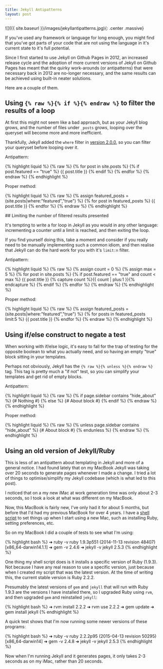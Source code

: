 ```yaml
---
title: Jekyll Antipatterns
layout: post
---
```


![]({{ site.baseurl }}/images/jekyllantipatterns.jpg){: .center .massive}

If you've used any framework or language for long enough, you might find that you've got parts of your code that are not using the language in it's current state to it's full potential.<!-- more -->

Since I first started to use Jekyll on Github Pages in 2012, an increased release cycle and the adoption of more current versions of Jekyll on Github Pages has meant that the quirky work-arounds (or antipatterns) that were necessary back in 2012 are no-longer necessary, and the same results can be achieved using built-in neater solutions.

Here are a couple of them.

## Using `{% raw %}{% if %}{% endraw %}` to filter the results of a loop

At first this might not seem like a bad approach, but as your Jekyll blog grows, and the number of files under `_posts` grows, looping over the queryset will become more and more inefficient.

Thankfully, Jekyll added the `where` filter in [version 2.0.0](https://github.com/jekyll/jekyll/releases/tag/v2.0.0), so  you can filter your queryset before looping over it.

Antipattern:

{% highlight liquid %}
{% raw %}
{% for post in site.posts %}
    {% if post.featured == "true" %}
        {{ post.title }}
    {% endif %}
{% endfor %}
{% endraw %}
{% endhighlight %}

Proper method:

{% highlight liquid %}
{% raw %}
{% assign featured_posts = (site.posts|where:"featured","true") %}
{% for post in featured_posts %}
    {{ post.title }}
{% endfor %}
{% endraw %}
{% endhighlight %}

## Limiting the number of filtered results presented

It's tempting to write a for loop in Jekyll as you would in any other language: incrementing a counter until a limit is reached, and then exiting the loop.

If you find yourself doing this, take a moment and consider if you really need to be manually implementing such a common idiom, and then realise that Jekyll can do the hard work for you with it's `limit:n` filter.

Antipattern:

{% highlight liquid %}
{% raw %}
{% assign count = 0 %}
{% assign max = 5 %}
{% for post in site.posts %}
    {% if post.featured == "true" and count < max %}
        {{ post.title }}
        {% capture count %}{{ count | plus:1 }}{% endcapture %}
    {% endif %}
{% endfor %}
{% endraw %}
{% endhighlight %}

Proper method:

{% highlight liquid %}
{% raw %}
{% assign featured_posts = (site.posts|where:"featured","true") %}
{% for posts in featured_posts limit:5 %}
    {{ post.title }}
{% endfor %}
{% endraw %}
{% endhighlight %}

## Using if/else construct to negate a test

When working with if/else logic, it's easy to fall for the trap of testing for the opposite boolean to what you actually need, and so having an empty "true" block sitting in your templates.

Perhaps not obviously, Jekyll has the `{% raw %}{% unless %}{% endraw %}` tag. This tag is pretty much a "if not" test, so you can simplify your templates and get rid of empty blocks.

Antipattern:

{% highlight liquid %}
{% raw %}
{% if page.sidebar contains "hide_about" %}
    {# Nothing #}
{% else %}
    {# About block #}
{% endif %}
{% endraw %}
{% endhighlight %}

Proper method:

{% highlight liquid %}
{% raw %}
{% unless page.sidebar contains "hide_about" %}
    {# About block #}
{% endunless %}
{% endraw %}
{% endhighlight %}

## Using an old version of Jekyll/Ruby

This is less of an antipattern about templating in Jekyll and more of a general notice. I had found lately that on my MacBook Jekyll was taking over 20 seconds to generate pages whenever I made a change. I tried a lot of things to optimise/simplify my Jekyll codebase (which is what led to this post).

I noticed that on a my new iMac at work generation time was only about 2-3 seconds, so I took a look at what was different on my MacBook.

Now, this MacBook is fairly new, I've only had it for about 5 months, but before that I'd had my previous MacBook for over 4 years. I have a [shell script](https://gist.github.com/omgmog/7145489) to set things up when I start using a new Mac, such as installing Ruby, setting preferences, etc.

So on my MacBook I did a couple of tests to see what I'm using:

{% highlight bash %}
➜ ruby -v
ruby 1.9.3p551 (2014-11-13 revision 48407) [x86_64-darwin14.1.1]
➜ gem -v
2.4.6
➜ jekyll -v
jekyll 2.5.3
{% endhighlight %}

One thing my shell script does is it installs a specific version of Ruby (1.9.3). Not because I have any real reason to use a specific version, just because when I created my script that was the latest version. At the time of writing this, the current stable version is Ruby 2.2.2.

Presumably the latest versions of `gem` and `jekyll` that will run with Ruby 1.9.3 are the versions I have installed there, so I upgraded Ruby using `rvm`, and then upgraded `gem` and reinstalled `jekyll`:

{% highlight bash %}
➜ rvm install 2.2.2
➜ rvm use 2.2.2
➜ gem update
➜ gem install jekyll
{% endhighlight %}

A quick test shows that I'm now running some newer versions of these programs:

{% highlight bash %}
➜ ruby -v
ruby 2.2.2p95 (2015-04-13 revision 50295) [x86_64-darwin14]
➜ gem -v
2.4.8
➜ jekyll -v
jekyll 2.5.3
{% endhighlight %}

Now when I'm running Jekyll and it generates pages, it only takes 2-3 seconds as on my iMac, rather than 20 seconds.










